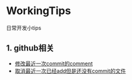 # WorkingTips
日常开发小tips



## 1. github相关
- [修改最近一次commit的comment](https://github.com/AILINGANGEL/WorkingTips/issues/1)
- [取消最近一次已经add但是还没有commit的文件](https://github.com/AILINGANGEL/WorkingTips/issues/2)
